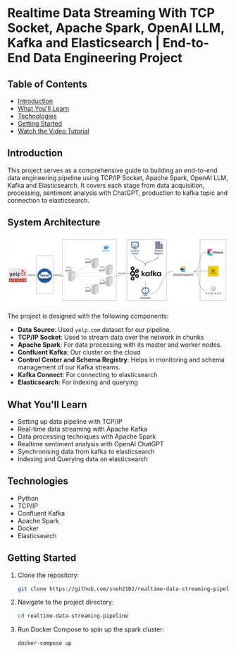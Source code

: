 # Realtime Data Streaming With TCP Socket, Apache Spark, OpenAI LLM, Kafka and Elasticsearch | End-to-End Data Engineering Project

## Table of Contents
- [Introduction](#introduction)
- [What You'll Learn](#what-youll-learn)
- [Technologies](#technologies)
- [Getting Started](#getting-started)
- [Watch the Video Tutorial](#watch-the-video-tutorial)

## Introduction

This project serves as a comprehensive guide to building an end-to-end data engineering pipeline using TCP/IP Socket, Apache Spark, OpenAI LLM, Kafka and Elasticsearch. It covers each stage from data acquisition, processing, sentiment analysis with ChatGPT, production to kafka topic and connection to elasticsearch.

## System Architecture
![System_architecture.png](assets%2FSystem_architecture.png)

The project is designed with the following components:

- **Data Source**: Used `yelp.com` dataset for our pipeline.
- **TCP/IP Socket**: Used to stream data over the network in chunks
- **Apache Spark**: For data processing with its master and worker nodes.
- **Confluent Kafka**: Our cluster on the cloud
- **Control Center and Schema Registry**: Helps in monitoring and schema management of our Kafka streams.
- **Kafka Connect**: For connecting to elasticsearch
- **Elasticsearch**: For indexing and querying

## What You'll Learn

- Setting up data pipeline with TCP/IP 
- Real-time data streaming with Apache Kafka
- Data processing techniques with Apache Spark
- Realtime sentiment analysis with OpenAI ChatGPT
- Synchronising data from kafka to elasticsearch
- Indexing and Querying data on elasticsearch

## Technologies

- Python
- TCP/IP
- Confluent Kafka
- Apache Spark
- Docker
- Elasticsearch

## Getting Started

1. Clone the repository:
    ```bash
    git clone https://github.com/sneh2102/realtime-data-streaming-pipeline.git
    ```

2. Navigate to the project directory:
    ```bash
    cd realtime-data-streaming-pipeline
    ```

3. Run Docker Compose to spin up the spark cluster:
    ```bash
    docker-compose up
    ```